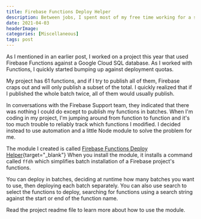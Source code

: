 ```yaml
---
title: Firebase Functions Deploy Helper
description: Between jobs, I spent most of my free time working for a startup building a sales automation tool in the cloud. I built the application on Firebase and encountered some problems deploying my Functions project reliably. To fix this, I created a utility that allows me to batch deployment updates to Firebase.
date: 2021-04-03
headerImage: 
categories: [Miscellaneous]
tags: post
---
```


As I mentioned in an earlier post, I worked on a project this year that used Firebase Functions against a Google Cloud SQL database. As I worked with Functions, I quickly started bumping up against deployment quotas.

My project has 61 functions, and if I try to publish all of them, Firebase craps out and will only publish a subset of the total. I quickly realized that if I published the whole batch twice, all of them would usually publish.

In conversations with the Firebase Support team, they indicated that there was nothing I could do except to publish my functions in batches. When I'm coding in my project, I'm jumping around from function to function and it's too much trouble to reliably track which functions I modified. I decided instead to use automation and a little Node module to solve the problem for me.

The module I created is called [Firebase Functions Deploy Helper](https://npmjs.com/package/firebase-functions-deploy-helper){target="_blank"} When you install the module, it installs a command called `ffdh` which simplifies batch installation of a Firebase project's functions.

You can deploy in batches, deciding at runtime how many batches you want to use, then deploying each batch separately. You can also use search to select the functions to deploy, searching for functions using a search string against the start or end of the function name.

Read the project readme file to learn more about how to use the module.